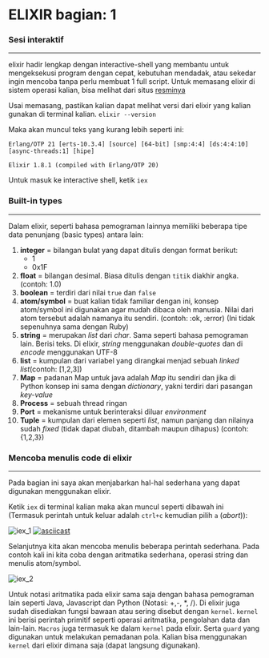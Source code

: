 # ELIXIR bagian: 1

### Sesi interaktif
------
elixir hadir lengkap dengan interactive-shell yang membantu untuk mengeksekusi program dengan cepat, kebutuhan mendadak, atau sekedar ingin mencoba tanpa perlu membuat 1 full script. Untuk memasang elixir di sistem operasi kalian, bisa melihat dari situs [resminya](https://elixir-lang.org/install.html)

Usai memasang, pastikan kalian dapat melihat versi dari elixir yang kalian gunakan di terminal kalian.
`elixir --version`

Maka akan muncul teks yang kurang lebih seperti ini:

```Erlang/OTP 21 [erts-10.3.4] [source] [64-bit] [smp:4:4] [ds:4:4:10] [async-threads:1] [hipe]```

```Elixir 1.8.1 (compiled with Erlang/OTP 20)```

Untuk masuk ke interactive shell, ketik `iex`

### Built-in types
------
Dalam elixir, seperti bahasa pemograman lainnya memiliki beberapa tipe data penunjang (basic types) antara lain:
1. **integer** = bilangan bulat yang dapat ditulis dengan format berikut:
	- 1
	- 0x1F
2. **float** = bilangan desimal. Biasa ditulis dengan `titik` diakhir angka. (contoh: 1.0)
3. **boolean** = terdiri dari nilai `true` dan `false`
4. **atom/symbol** = buat kalian tidak familiar dengan ini, konsep atom/symbol ini digunakan agar mudah dibaca oleh manusia. Nilai dari atom tersebut adalah namanya itu sendiri. (contoh: :ok, :error) (Ini tidak sepenuhnya sama dengan Ruby)
5. **string** = merupakan *list* dari *char*. Sama seperti bahasa pemograman lain. Berisi teks. Di elixir, *string* menggunakan *double-quotes* dan di *encode* menggunakan UTF-8
6. **list** =  kumpulan dari variabel yang dirangkai menjad sebuah *linked list*(contoh: [1,2,3])
7. **Map** = padanan Map untuk java adalah *Map* itu sendiri dan jika di Python konsep ini sama dengan *dictionary*, yakni terdiri dari pasangan *key-value*
8. **Process** = sebuah thread ringan
9. **Port** = mekanisme untuk berinteraksi diluar *environment*
10. **Tuple** = kumpulan dari elemen seperti *list*, namun panjang dan nilainya sudah *fixed* (tidak dapat diubah, ditambah maupun dihapus) (contoh: {1,2,3})

### Mencoba menulis code di elixir
------
Pada bagian ini saya akan menjabarkan hal-hal sederhana yang dapat digunakan menggunakan elixir.

Ketik `iex` di terminal kalian maka akan muncul seperti dibawah ini (Termasuk perintah untuk keluar adalah `ctrl+c` kemudian pilih `a` (*abort*)):

![iex_1](assets/img1.png)
[![asciicast](https://asciinema.org/a/242839.svg)](https://asciinema.org/a/242839)

Selanjutnya kita akan mencoba menulis beberapa perintah sederhana. Pada contoh kali ini kita coba dengan aritmatika sederhana, operasi string dan menulis atom/symbol.

![iex_2](assets/img2.png)

Untuk notasi aritmatika pada elixir sama saja dengan bahasa pemograman lain seperti Java, Javascript dan Python (Notasi: +,-, *, /). Di elixir juga sudah disediakan fungsi bawaan atau sering disebut dengan `kernel`. `kernel` ini berisi perintah primitif seperti operasi aritmatika, pengolahan data dan lain-lain. `Macros` juga termasuk ke dalam `kernel` pada elixir. Serta `guard` yang digunakan untuk melakukan pemadanan pola. Kalian bisa menggunakan `kernel` dari elixir dimana saja (dapat langsung digunakan).



